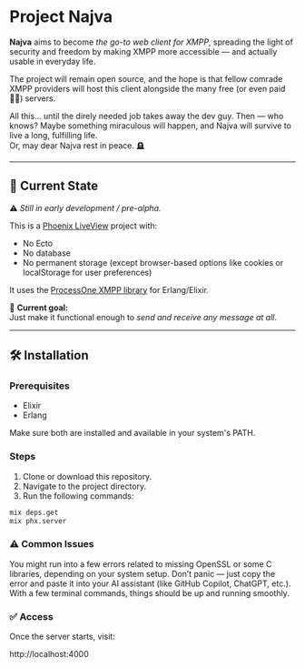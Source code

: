 # Project Najva

**Najva** aims to become *the go-to web client for XMPP*, spreading the light of security and freedom by making XMPP more accessible — and actually usable in everyday life.

The project will remain open source, and the hope is that fellow comrade XMPP providers will host this client alongside the many free (or even paid 🤷‍♂️) servers.

All this... until the direly needed job takes away the dev guy. Then — who knows? Maybe something miraculous will happen, and Najva will survive to live a long, fulfilling life.  
Or, may dear Najva rest in peace. 🪦

---

## 🚧 Current State

⚠️ *Still in early development / pre-alpha.*

This is a [Phoenix LiveView](https://hexdocs.pm/phoenix_live_view/) project with:

-  No Ecto  
-  No database  
-  No permanent storage (except browser-based options like cookies or localStorage for user preferences)

It uses the [ProcessOne XMPP library](https://github.com/processone/xmpp) for Erlang/Elixir.

🎯 **Current goal:**  
Just make it functional enough to *send and receive any message at all*.

---

## 🛠️ Installation

### Prerequisites

- Elixir
- Erlang

Make sure both are installed and available in your system's PATH.

### Steps

1. Clone or download this repository.
2. Navigate to the project directory.
3. Run the following commands:

```bash
mix deps.get
mix phx.server
```

### ⚠️ Common Issues

You might run into a few errors related to missing OpenSSL or some C libraries, depending on your system setup.
Don’t panic — just copy the error and paste it into your AI assistant (like GitHub Copilot, ChatGPT, etc.).
With a few terminal commands, things should be up and running smoothly.

### ✅ Access

Once the server starts, visit:

http://localhost:4000